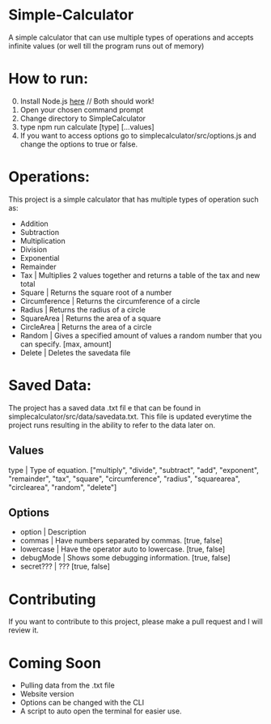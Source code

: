 # Simple-Calculator
A simple calculator that can use multiple types of operations and accepts infinite values (or well till the program runs out of memory)

# How to run:
0. Install Node.js [here](https://nodejs.org/en/) // Both should work!
1. Open your chosen command prompt
2. Change directory to SimpleCalculator
3. type npm run calculate [type] [...values]
4. If you want to access options go to simplecalculator/src/options.js and change the options to true or false.

# Operations:
This project is a simple calculator that has multiple types of operation such as:
  * Addition
  * Subtraction
  * Multiplication
  * Division
  * Exponential
  * Remainder
  * Tax | Multiplies 2 values together and returns a table of the tax and new total
  * Square | Returns the square root of a number
  * Circumference | Returns the circumference of a circle
  * Radius | Returns the radius of a circle
  * SquareArea | Returns the area of a square
  * CircleArea | Returns the area of a circle
  * Random | Gives a specified amount of values a random number that you can specify. [max, amount]
  * Delete | Deletes the savedata file

# Saved Data:
The project has a saved data .txt fil e that can be found in simplecalculator/src/data/savedata.txt. This file is updated everytime the project runs resulting in the ability to refer to the data later on.
## Values
type | Type of equation. ["multiply", "divide", "subtract", "add", "exponent", "remainder", "tax", "square", "circumference", "radius", "squarearea", "circlearea", "random", "delete"]
## Options
* option | Description
* commas | Have numbers separated by commas. [true, false]
* lowercase | Have the operator auto to lowercase. [true, false]
* debugMode | Shows some debugging information. [true, false]
* secret??? | ??? [true, false]

# Contributing
If you want to contribute to this project, please make a pull request and I will review it.

# Coming Soon
* Pulling data from the .txt file
* Website version
* Options can be changed with the CLI
* A script to auto open the terminal for easier use.
